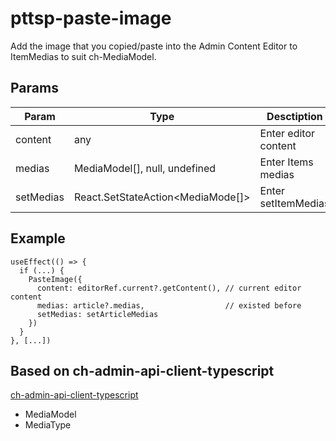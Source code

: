 # pttsp-paste-image

Add the image that you copied/paste into the Admin Content Editor to ItemMedias to suit ch-MediaModel.

## Params

| **Param** | **Type**                          | **Desctiption**      |
| --------- | --------------------------------- | -------------------- |
| content   | any                               | Enter editor content |
| medias    | MediaModel[], null, undefined     | Enter Items medias   |
| setMedias | React.SetStateAction<MediaMode[]> | Enter setItemMedias  |

## Example

```tsx
useEffect(() => {
  if (...) {
    PasteImage({
      content: editorRef.current?.getContent(), // current editor content
      medias: article?.medias,                  // existed before
      setMedias: setArticleMedias
    })
  }
}, [...])
```

## Based on ch-admin-api-client-typescript

[ch-admin-api-client-typescript](https://www.npmjs.com/package/ch-admin-api-client-typescript)
- MediaModel
- MediaType
